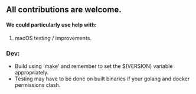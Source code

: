 ## All contributions are welcome.

#### We could particularly use help with:

1. macOS testing / improvements.

### Dev:

- Build using 'make' and remember to set the $(VERSION) variable appropriately.
- Testing may have to be done on built binaries if your golang and docker permissions clash.
